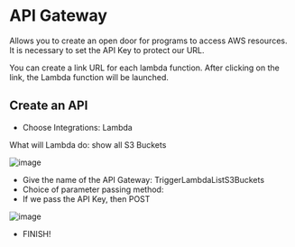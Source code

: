 # API Gateway
Allows you to create an open door for programs to access AWS resources. It is necessary to set the API Key to protect our URL.

You can create a link URL for each lambda function. After clicking on the link, the Lambda function will be launched.

## Create an API
- Choose Integrations:
Lambda

What will Lambda do: show all S3 Buckets

![image](https://user-images.githubusercontent.com/55916170/162078079-ebea1c8c-f756-4aae-838f-d97b404ec201.png)


- Give the name of the API Gateway: 	TriggerLambdaListS3Buckets
- Сhoice of parameter passing method:
- If we pass the API Key, then POST

![image](https://user-images.githubusercontent.com/55916170/162078991-d40711e7-2238-4a14-af11-a524592a7ba6.png)

- FINISH!
